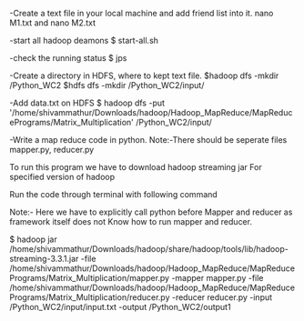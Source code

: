 -Create a  text file in your local machine and add friend list into it.
nano M1.txt and nano M2.txt

-start all hadoop deamons
$ start-all.sh

-check the running status
$ jps

-Create a directory in HDFS, where to kept text file.
$hadoop dfs -mkdir /Python_WC2
$hdfs dfs -mkdir /Python_WC2/input/


-Add data.txt on HDFS
$ hadoop dfs -put '/home/shivammathur/Downloads/hadoop/Hadoop_MapReduce/MapReducePrograms/Matrix_Multiplication' /Python_WC2/input/

-Write a map reduce code in python.
Note:-There should be seperate files mapper.py, reducer.py

To run this program we have to download hadoop streaming jar For specified version of hadoop

Run the code through terminal with following command

Note:- Here we have to explicitly call python before Mapper and reducer as framework itself does not Know how to run mapper and reducer.

$ hadoop jar /home/shivammathur/Downloads/hadoop/share/hadoop/tools/lib/hadoop-streaming-3.3.1.jar -file /home/shivammathur/Downloads/hadoop/Hadoop_MapReduce/MapReducePrograms/Matrix_Multiplication/mapper.py -mapper mapper.py -file /home/shivammathur/Downloads/hadoop/Hadoop_MapReduce/MapReducePrograms/Matrix_Multiplication/reducer.py -reducer reducer.py -input /Python_WC2/input/input.txt -output /Python_WC2/output1

